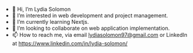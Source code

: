 - 👋 Hi, I’m Lydia Solomon
- 👀 I’m interested in web development and project management. 
- 🌱 I’m currently learning Nextjs.
- 💞️ I’m looking to collaborate on web application implementation. 
- 📫 How to reach me, via email lydiasolomon97@gmail.com or LinkedIn at https://www.linkedin.com/in/lydia-solomon/

<!---
lidusol/lidusol is a ✨ special ✨ repository because its `README.md` (this file) appears on your GitHub profile.
You can click the Preview link to take a look at your changes.
--->
